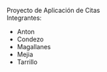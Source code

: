 Proyecto de Aplicación de Citas<br>
Integrantes:<br>
* Anton<br>
* Condezo<br>
* Magallanes<br>
* Mejia<br>
* Tarrillo<br>